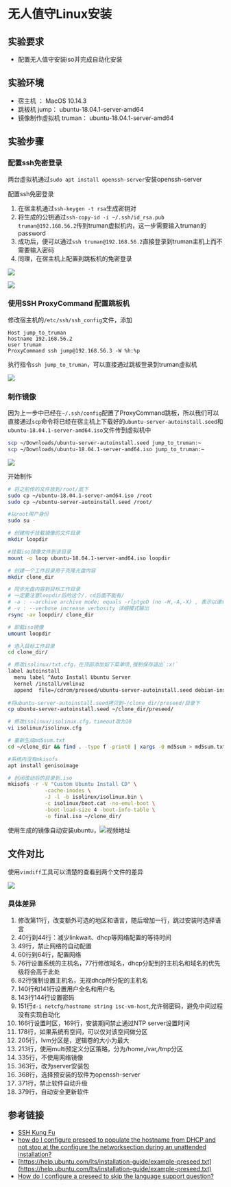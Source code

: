 # 无人值守Linux安装

## 实验要求
- 配置无人值守安装iso并完成自动化安装

## 实验环境

- 宿主机 ： MacOS 10.14.3
- 跳板机 jump： ubuntu-18.04.1-server-amd64
- 镜像制作虚拟机 truman： ubuntu-18.04.1-server-amd64



## 实验步骤

### 配置ssh免密登录

两台虚拟机通过`sudo apt install openssh-server`安装openssh-server

配置ssh免密登录

1. 在宿主机通过`ssh-keygen -t rsa`生成密钥对
2. 将生成的公钥通过`ssh-copy-id -i ~/.ssh/id_rsa.pub truman@192.168.56.2`传到truman虚拟机内，这一步需要输入truman的password
3. 成功后，便可以通过`ssh truman@192.168.56.2`直接登录到truman主机上而不需要输入密码
4. 同理，在宿主机上配置到跳板机的免密登录

![](images/truman_public_login.png)

![](images/jump_public_login.png)


### 使用SSH ProxyCommand 配置跳板机

修改宿主机的`/etc/ssh/ssh_config`文件，添加

```
Host jump_to_truman
hostname 192.168.56.2
user truman
ProxyCommand ssh jump@192.168.56.3 -W %h:%p
```
执行指令`ssh jump_to_truman`，可以直接通过跳板登录到truman虚拟机

![](images/jump_to_truman.png)

### 制作镜像


因为上一步中已经在`~/.ssh/config`配置了ProxyCommand跳板，所以我们可以直接通过`scp`命令将已经在宿主机上下载好的`ubuntu-server-autoinstall.seed`和`ubuntu-18.04.1-server-amd64.iso`文件传到虚拟机中

```bash
scp ~/Downloads/ubuntu-server-autoinstall.seed jump_to_truman:~
scp ~/Downloads/ubuntu-18.04.1-server-amd64.iso jump_to_truman:~
```

![](images/scp_file_to_truman.png)

开始制作

```bash
# 将之前传的文件放到/root/底下
sudo cp ~/ubuntu-18.04.1-server-amd64.iso /root
sudo cp ~/ubuntu-server-autoinstall.seed /root/

#以root用户身份
sudo su -

# 创建用于挂载镜像的文件目录
mkdir loopdir

#挂载iso镜像文件到该目录
mount -o loop ubuntu-18.04.1-server-amd64.iso loopdir

# 创建一个工作目录用于克隆光盘内容
mkdir clone_dir

# 同步光盘内容到目标工作目录
# 一定要注意loopdir后的这个/，cd后面不能有/
# -a : --archive archive mode; equals -rlptgoD (no -H,-A,-X) , 表示以递归方式传输文件，并保持所有文件属性
# -v : --verbose increase verbosity 详细模式输出
rsync -av loopdir/ clone_dir

# 卸载iso镜像
umount loopdir

# 进入目标工作目录
cd clone_dir/

# 修改isolinux/txt.cfg，在顶部添加如下菜单项,强制保存退出`:x!`
label autoinstall
  menu label ^Auto Install Ubuntu Server
  kernel /install/vmlinuz
  append  file=/cdrom/preseed/ubuntu-server-autoinstall.seed debian-installer/locale=en_US console-setup/layoutcode=us keyboard-configuration/layoutcode=us console-setup/ask_detect=false localechooser/translation/warn-light=true localechooser/translation/warn-severe=true initrd=/install/initrd.gz root=/dev/ram rw quiet
 
#将ubuntu-server-autoinstall.seed拷贝到~/clone_dir/preseed/目录下
cp ubuntu-server-autoinstall.seed ~/clone_dir/preseed/

# 修改isolinux/isolinux.cfg，timeout改为10
vi isolinux/isolinux.cfg

# 重新生成md5sum.txt
cd ~/clone_dir && find . -type f -print0 | xargs -0 md5sum > md5sum.txt

#系统内没有mkisofs
apt install genisoimage

# 封闭改动后的目录到.iso
mkisofs -r -V "Custom Ubuntu Install CD" \
            -cache-inodes \
            -J -l -b isolinux/isolinux.bin \
            -c isolinux/boot.cat -no-emul-boot \
            -boot-load-size 4 -boot-info-table \
            -o final.iso ~/clone_dir/


```

使用生成的镜像自动安装ubuntu，![视频地址](www.bilibili.com/av)



## 文件对比

使用`vimdiff`工具可以清楚的查看到两个文件的差异

![](images/vimdiff.png)

### 具体差异

1. 修改第11行，改变额外可选的地区和语言，随后增加一行，跳过安装时选择语言
2. 40行到44行：减少linkwait、dhcp等网络配置的等待时间
3. 49行，禁止网络的自动配置
4. 60行到64行，配置网络
5. 76行设置系统的主机名，77行修改域名，dhcp分配到的主机名和域名的优先级将会高于此处
6. 82行强制设置主机名，无视dhcp所分配的主机名
7. 140行和141行设置用户全名和用户名
8. 143行144行设置密码
9. 151行`d-i netcfg/hostname string isc-vm-host`,允许弱密码，避免中间过程没有实现自动化
10. 166行设置时区，169行，安装期间禁止通过NTP server设置时间
11. 178行，如果系统有空间，可以仅对该空间做分区
12. 205行，lvm分区是，逻辑卷的大小为最大
13. 213行，使用multi预定义分区策略，分为/home,/var,/tmp分区
14. 335行，不使用网络镜像
15. 363行，改为server安装包
16. 368行，选择预安装的软件为openssh-server
17. 371行，禁止软件自动升级
18. 379行，自动安全更新软件




## 参考链接

- [SSH Kung Fu](https://blog.tjll.net/ssh-kung-fu/)
- [how do I configure preseed to populate the hostname from DHCP and not stop at the configure the networksection during an unattended installation?](https://askubuntu.com/questions/667515/how-do-i-configure-preseed-to-populate-the-hostname-from-dhcp-and-not-stop-at-th)
- [https://help.ubuntu.com/lts/installation-guide/example-preseed.txt](https://help.ubuntu.com/lts/installation-guide/example-preseed.txt)
- [How do I configure a preseed to skip the language support question?](https://askubuntu.com/questions/129651/how-do-i-configure-a-preseed-to-skip-the-language-support-question)














